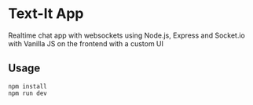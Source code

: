# Text-It App
Realtime chat app with websockets using Node.js, Express and Socket.io with Vanilla JS on the frontend with a custom UI

## Usage
```
npm install
npm run dev
```

